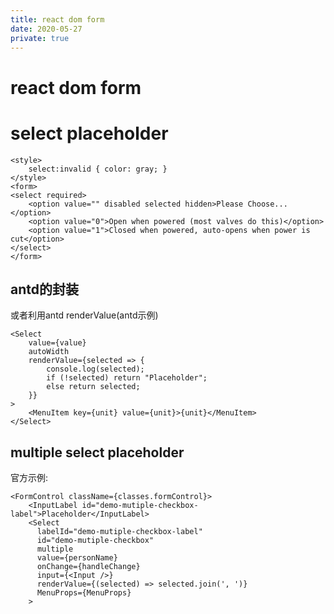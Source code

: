 ```yaml
---
title: react dom form
date: 2020-05-27
private: true
---
```

# react dom form

# select placeholder

    <style>
        select:invalid { color: gray; }
    </style>
    <form>
    <select required>
        <option value="" disabled selected hidden>Please Choose...</option>
        <option value="0">Open when powered (most valves do this)</option>
        <option value="1">Closed when powered, auto-opens when power is cut</option>
    </select>
    </form>

## antd的封装
或者利用antd renderValue(antd示例)

    <Select
        value={value}
        autoWidth
        renderValue={selected => {
            console.log(selected);
            if (!selected) return "Placeholder";
            else return selected;
        }}
    >
        <MenuItem key={unit} value={unit}>{unit}</MenuItem>
    </Select>

## multiple select placeholder
官方示例:

    <FormControl className={classes.formControl}>
        <InputLabel id="demo-mutiple-checkbox-label">Placeholder</InputLabel>
        <Select
          labelId="demo-mutiple-checkbox-label"
          id="demo-mutiple-checkbox"
          multiple
          value={personName}
          onChange={handleChange}
          input={<Input />}
          renderValue={(selected) => selected.join(', ')}
          MenuProps={MenuProps}
        >